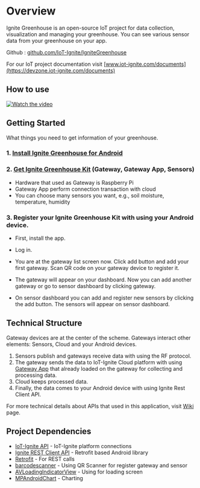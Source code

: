 # Overview

Ignite Greenhouse is an open-source IoT project for data collection, visualization and managing your greenhouse. You can see various sensor data from your greenhouse on your app.

Github : [github.com/IoT-Ignite/IgniteGreenhouse](https://github.com/IoT-Ignite/IgniteGreenhouse)

For our IoT project documentation visit [www.iot-ignite.com/documents](https://devzone.iot-ignite.com/documents)

## How to use

[![Watch the video](http://img.youtube.com/vi/RPMDYocyliY/0.jpg)](https://www.youtube.com/watch?v=RPMDYocyliY)

## Getting Started

What things you need to get information of your greenhouse.

### 1. [Install Ignite Greenhouse for Android](https://play.google.com/store/apps/details?id=com.ardic.android.kuuklaparentalcontrol)

### 2. [Get Ignite Greenhouse Kit](https://www.iot-ignite.com/) (Gateway, Gateway App, Sensors)
   * Hardware that used as Gateway is Raspberry Pi
   * Gateway App perform connection transaction with cloud
   * You can choose many sensors you want, e.g., soil moisture, temperature, humidity

### 3. Register your Ignite Greenhouse Kit with using your Android device.

* First, install the app.

* Log in.

* You are at the gateway list screen now. Click add button and add your first gateway. Scan QR code on your gateway device to register it.

* The gateway will appear on your dashboard. Now you can add another gateway or go to sensor dashboard by clicking gateway.

* On sensor dashboard you can add and register new sensors by clicking the add button. The sensors will appear on sensor dashboard.

## Technical Structure

Gateway devices are at the center of the scheme. Gateways interact other elements: Sensors, Cloud and your Android devices.

1. Sensors publish and gateways receive data with using the RF protocol.
2. The gateway sends the data to IoT-Ignite Cloud platform with using [Gateway App](https://github.com/freeloki/GreenhousePrivate/wiki) that already loaded on the gateway for collecting and processing data.
3. Cloud keeps processed data.
4. Finally, the data comes to your Android device with using Ignite Rest Client API.

For more technical details about APIs that used in this application, visit [Wiki](https://github.com/freeloki/GreenhousePrivate/wiki) page.

## Project Dependencies

* [IoT-Ignite API](http://www.dropwizard.io/1.0.2/docs/) - IoT-Ignite platform connections
* [Ignite REST Client API](https://maven.apache.org/) - Retrofit based Android library
* [Retrofit](http://square.github.io/retrofit/) - For REST calls
* [barcodescanner](https://github.com/dm77/barcodescanner) - Using QR Scanner for register gateway and sensor
* [AVLoadingIndicatorView](https://github.com/81813780/AVLoadingIndicatorView) - Using for loading screen
* [MPAndroidChart](https://github.com/PhilJay/MPAndroidChart) - Charting

